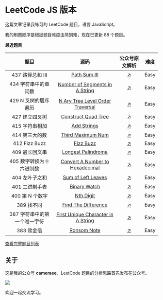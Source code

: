 # LeetCode JS 版本

这篇文章记录我练习的 LeetCode 题目，语言 JavaScript。

我的刷题顺序是根据题目难度由简到难，现在已更新 88 个题目。



**最近题目**

|             题目             |                             源码                             |                        公众号原文解析                        | 难度 |
| :--------------------------: | :----------------------------------------------------------: | :----------------------------------------------------------: | :--: |
| 437 路径总和 III | [Path Sum III](https://github.com/swpuLeo/leetcode/blob/master/src/easy/PathSumIII.js) | [↗](https://mp.weixin.qq.com/s?__biz=MzIzNDI1MTEyNg==&mid=2247484785&idx=1&sn=e871d2adbe57d5e41406f292972aa1b0&chksm=e8f87368df8ffa7e66d26b661390fc781938ef0e2e5e526991d782ea8c76c566aad10b6f0380#rd) | Easy |
| 434 字符串中的单词数 | [Number of Segments in A String](https://github.com/swpuLeo/leetcode/blob/master/src/easy/NumberOfSegmentsInAString.js) | [↗](https://mp.weixin.qq.com/s?__biz=MzIzNDI1MTEyNg==&mid=2247484783&idx=1&sn=0e5805cdc4b38e6496e70cf52fba2e91&chksm=e8f87376df8ffa6024ecd66fc170f57b89aa3ded35e8fbe1b07e53babde7b030b75553d4fbbd#rd) | Easy |
| 429 N 叉树的层序遍历 | [N Ary Tree Level Order Traversal](https://github.com/swpuLeo/leetcode/blob/master/src/easy/NAryTreeLevelOrderTraversal.js) | [↗](https://mp.weixin.qq.com/s?__biz=MzIzNDI1MTEyNg==&mid=2247484781&idx=1&sn=a5d23dfc7ddbb1451abc3d26a79ab5c2&chksm=e8f87374df8ffa62db8291b50c850d8d7cac188ca82609337c35ce756b4997f8826ff15fca7e#rd) | Easy |
| 427 建立四叉树 | [Construct Quad Tree](https://github.com/swpuLeo/leetcode/blob/master/src/easy/ConstructQuadTree.js) | [↗](https://mp.weixin.qq.com/s?__biz=MzIzNDI1MTEyNg==&mid=2247484778&idx=1&sn=189800e00bef8816f30a946315b66f30&chksm=e8f87373df8ffa655418dffaf90d16b3ba25f712d69ca72e7a6312b2626858809267ad1f16b8#rd) | Easy |
| 415 字符串相加 | [Add Strings](https://github.com/swpuLeo/leetcode/blob/master/src/easy/AddStrings.js) | [↗](https://mp.weixin.qq.com/s?__biz=MzIzNDI1MTEyNg==&mid=2247484773&idx=1&sn=8bc2310c733188583b18e2942f50105f&chksm=e8f8737cdf8ffa6a717a4f6f8e9f3b6cbd782d6cce0098abda4be37c6403c0408ce4650520a2#rd) | Easy |
| 414 第三大的数 | [Third Maximum Num](https://github.com/swpuLeo/leetcode/blob/master/src/easy/ThirdMaximumNumber.js) | [↗](https://mp.weixin.qq.com/s?__biz=MzIzNDI1MTEyNg==&mid=2247484771&idx=1&sn=eea18674ea9063008b86a4e5b9bb15e5&chksm=e8f8737adf8ffa6c32f95aeb00ee3e3d1dd4b88bf1608bcf4c8081a6fb78957ad6aa5c133197#rd) | Easy |
| 412 Fizz Buzz | [Fizz Buzz](https://github.com/swpuLeo/leetcode/blob/master/src/easy/FizzBuzz.js) | [↗](https://mp.weixin.qq.com/s?__biz=MzIzNDI1MTEyNg==&mid=2247484769&idx=1&sn=8f1e2bd990dd4d56fddf0d55a1cc3e89&chksm=e8f87378df8ffa6ef183e6701ad628bd0dd680638b9f17a0c48c03a95c7632fc6010c7f4280d#rd) | Easy |
| 409 最长回文串 | [Longest Palindrome](https://github.com/swpuLeo/leetcode/blob/master/src/easy/LongestPalindrome.js) | [↗](https://mp.weixin.qq.com/s?__biz=MzIzNDI1MTEyNg==&mid=2247484767&idx=1&sn=aed01ea0d01ac217e5036e614074746b&chksm=e8f87346df8ffa505616b7393f3fc56f5b796f36208de2fd1e2c2bee7745725058db96408c6e#rd) | Easy |
| 405 数字转换为十六进制数 | [Convert A Number to Hexadecimal](https://github.com/swpuLeo/leetcode/blob/master/src/easy/ConvertANumberToHexadecimal.js) | [↗](https://mp.weixin.qq.com/s?__biz=MzIzNDI1MTEyNg==&mid=2247484765&idx=1&sn=a524f45845054b63df2cb6e79216f45c&chksm=e8f87344df8ffa524f66ddd368cab11a09a2d29e7a9db0697005de61220c5e726643753f17f7#rd) | Easy |
| 404 左叶子之和 | [Sum of Left Leaves](https://github.com/swpuLeo/leetcode/blob/master/src/easy/SumOfLeftLeaves.js) | [↗](https://mp.weixin.qq.com/s?__biz=MzIzNDI1MTEyNg==&mid=2247484762&idx=1&sn=59654df3f5f42826737f8bc3f281adb2&chksm=e8f87343df8ffa55d868be14ea910320877157edadd6488ae74d8053e2b49405385ee5166e28#rd) | Easy |
| 401 二进制手表 | [Binary Watch](https://github.com/swpuLeo/leetcode/blob/master/src/easy/BinaryWatch.js) | [↗](https://mp.weixin.qq.com/s?__biz=MzIzNDI1MTEyNg==&mid=2247484759&idx=1&sn=c15a4d472f9407ad2d70298508a7125b&chksm=e8f8734edf8ffa5874b16b58a8eec1247bc45e0f4e0d1c2f27aefc6ecfb8298404107ed29bc8#rd) | Easy |
| 400 第 N 个数字 | [Nth Digit](https://github.com/swpuLeo/leetcode/blob/master/src/easy/NthDigit.js) | [↗](https://mp.weixin.qq.com/s?__biz=MzIzNDI1MTEyNg==&mid=2247484742&idx=1&sn=262a1c1e1ae6a6333e409e0e6db2f423&chksm=e8f8735fdf8ffa49ac8f07ec0393388dfdf227076b6b9be344e48d141cc9b641e25713487c7e#rd) | Easy |
| 389 找不同 | [Find The Difference](https://github.com/swpuLeo/leetcode/blob/master/src/easy/FindTheDifference.js) | [↗](https://mp.weixin.qq.com/s?__biz=MzIzNDI1MTEyNg==&mid=2247484740&idx=1&sn=90c4a6e0d4a2b8d30a2b5b56237974d3&chksm=e8f8735ddf8ffa4b7919c10bd72555c5addcb37344c7797f77ab810e367289b2c9bb8b901fc4#rd) | Easy |
| 387 字符串中的第一个唯一字符 | [First Unique Character in A String](https://github.com/swpuLeo/leetcode/blob/master/src/easy/FirstUniqueCharacterInAString.js) | [↗](https://mp.weixin.qq.com/s?__biz=MzIzNDI1MTEyNg==&mid=2247484734&idx=1&sn=0b214eb14e3639e1fef09cf0abd0f5bc&chksm=e8f87327df8ffa317e06dd0d971775f2e56b8804b096b4cab539cf7f8f6983e5feae1c810530#rd) | Easy |
| 383 赎金信 | [Ronsom Note](https://github.com/swpuLeo/leetcode/blob/master/src/easy/RonsomNote.js) | [↗](https://mp.weixin.qq.com/s?__biz=MzIzNDI1MTEyNg==&mid=2247484732&idx=1&sn=a14bc214f1c14657e5918690184eed12&chksm=e8f87325df8ffa33faf84477f218d8a85cf672e3cfad7b1f4545db8eef0700a20afd1cad909f#rd) | Easy |



[查看完整题目列表](https://github.com/swpuLeo/leetcode.js/blob/master/doc/list.md)

## 关于

这是我的公众号 **cameraee**，LeetCode 题目的分析思路首先发布在公众号。

![](https://raw.githubusercontent.com/swpuLeo/leetcode.js/master/img/my_qrcode.jpg)

欢迎一起交流学习。